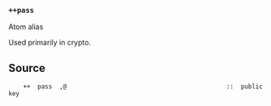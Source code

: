 ### `++pass`

Atom alias

Used primarily in crypto.

Source
------

        ++  pass  ,@                                            ::  public key


